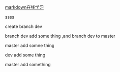 [markdown在线学习](http://www.mdeditor.com/)

ssss

create branch dev

branch dev add some thing ,and branch dev to master

master add somne thing

dev add some thing

master add something


